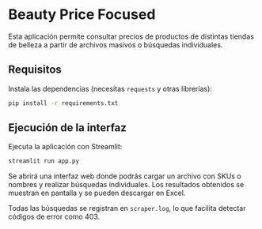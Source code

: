 # Beauty Price Focused

Esta aplicación permite consultar precios de productos de distintas tiendas de belleza a partir de archivos masivos o búsquedas individuales.

## Requisitos

Instala las dependencias (necesitas `requests` y otras librerías):

```bash
pip install -r requirements.txt
```

## Ejecución de la interfaz

Ejecuta la aplicación con Streamlit:

```bash
streamlit run app.py
```

Se abrirá una interfaz web donde podrás cargar un archivo con SKUs o nombres y realizar búsquedas individuales. Los resultados obtenidos se muestran en pantalla y se pueden descargar en Excel.

Todas las búsquedas se registran en `scraper.log`, lo que facilita detectar códigos de error como 403.
